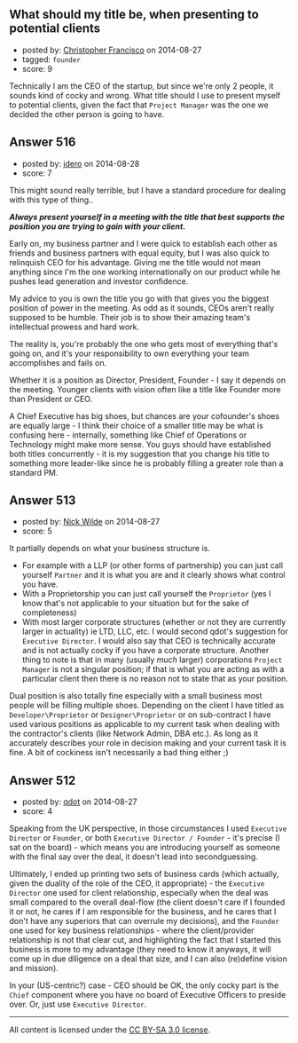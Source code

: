 ## What should my title be, when presenting to potential clients

- posted by: [Christopher Francisco](https://stackexchange.com/users/2512449/christopher-francisco) on 2014-08-27
- tagged: `founder`
- score: 9

Technically I am the CEO of the startup, but since we're only 2 people, it sounds kind of cocky and wrong. What title should I use to present myself to potential clients, given the fact that `Project Manager` was the one we decided the other person is going to have. 


## Answer 516

- posted by: [jdero](https://stackexchange.com/users/1972448/jdero) on 2014-08-28
- score: 7

This might sound really terrible, but I have a standard procedure for dealing with this type of thing..

***Always present yourself in a meeting with the title that best supports the position you are trying to gain with your client.***

Early on, my business partner and I were quick to establish each other as friends and business partners with equal equity, but I was also quick to relinquish CEO for his advantage. Giving me the title would not mean anything since I'm the one working internationally on our product while he pushes lead generation and investor confidence.

My advice to you is own the title you go with that gives you the biggest position of power in the meeting. As odd as it sounds, CEOs aren't really supposed to be humble. Their job is to show their amazing team's intellectual prowess and hard work.

The reality is, you're probably the one who gets most of everything that's going on, and it's your responsibility to own everything your team accomplishes and fails on.

Whether it is a position as Director, President, Founder - I say it depends on the meeting. Younger clients with vision often like a title like Founder more than President or CEO. 

A Chief Executive has big shoes, but chances are your cofounder's shoes are equally large - I think their choice of a smaller title may be what is confusing here - internally, something like Chief of Operations or Technology might make more sense. You guys should have established both titles concurrently - it is my suggestion that you change his title to something more leader-like since he is probably filling a greater role than a standard PM.


## Answer 513

- posted by: [Nick Wilde](https://stackexchange.com/users/454046/nick-wilde) on 2014-08-27
- score: 5

It partially depends on what your business structure is. 

- For example with a LLP (or other forms of partnership) you can just call yourself `Partner` and it is what you are and it clearly shows what control you have.
- With a Proprietorship you can just call yourself the `Proprietor` (yes I know that's not applicable to your situation but for the sake of completeness)
- With most larger corporate structures (whether or not they are currently larger in actuality) ie LTD, LLC, etc. I would second qdot's suggestion for `Executive Director`. I would also say that CEO is technically accurate and is not actually cocky if you have a corporate structure. Another thing to note is that in many (usually *much* larger) corporations `Project Manager` is not a singular position; if that is what you are acting as with a particular client then there is no reason not to state that as your position. 

Dual position is also totally fine especially with a small business most people will be filling multiple shoes. Depending on the client I have titled as `Developer\Proprietor` or `Designer\Proprietor` or on sub-contract I have used various positions as applicable to my current task when dealing with the contractor's clients (like Network Admin, DBA etc.). As long as it accurately describes your role in decision making and your current task it is fine. A bit of cockiness isn't necessarily a bad thing either ;)



## Answer 512

- posted by: [qdot](https://stackexchange.com/users/176688/qdot) on 2014-08-27
- score: 4

Speaking from the UK perspective, in those circumstances I used `Executive Director` or `Founder`, or both `Executive Director / Founder` - it's precise (I sat on the board) - which means you are introducing yourself as someone with the final say over the deal, it doesn't lead into secondguessing.

Ultimately, I ended up printing two sets of business cards (which actually, given the duality of the role of the CEO, it appropriate) - the `Executive Director` one used for client relationship, especially when the deal was small compared to the overall deal-flow (the client doesn't care if I founded it or not, he cares if I am responsible for the business, and he cares that I don't have any superiors that can overrule my decisions), and the `Founder` one used for key business relationships - where the client/provider relationship is not that clear cut, and highlighting the fact that I started this business is more to my advantage (they need to know it anyways, it will come up in due diligence on a deal that size, and I can also (re)define vision and mission).

In your (US-centric?) case - CEO should be OK, the only cocky part is the `Chief` component where you have no board of Executive Officers to preside over. Or, just use `Executive Director`. 



---

All content is licensed under the [CC BY-SA 3.0 license](https://creativecommons.org/licenses/by-sa/3.0/).
